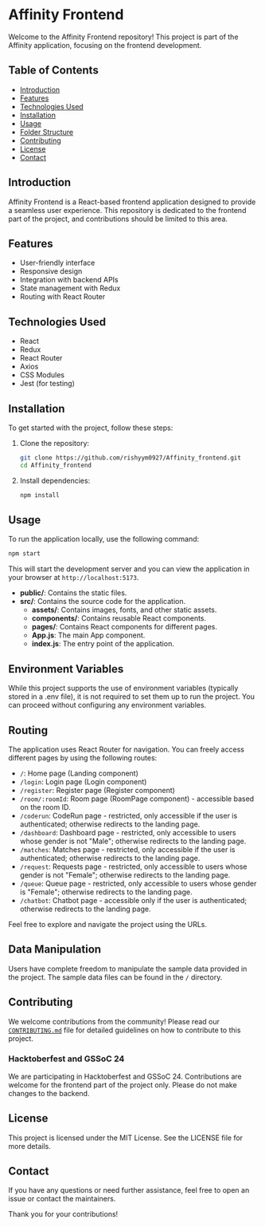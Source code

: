 


# Affinity Frontend

Welcome to the Affinity Frontend repository! This project is part of the Affinity application, focusing on the frontend development.

## Table of Contents

- [Introduction](#introduction)
- [Features](#features)
- [Technologies Used](#technologies-used)
- [Installation](#installation)
- [Usage](#usage)
- [Folder Structure](#folder-structure)
- [Contributing](#contributing)
- [License](#license)
- [Contact](#contact)

## Introduction

Affinity Frontend is a React-based frontend application designed to provide a seamless user experience. This repository is dedicated to the frontend part of the project, and contributions should be limited to this area.

## Features

- User-friendly interface
- Responsive design
- Integration with backend APIs
- State management with Redux
- Routing with React Router

## Technologies Used

- React
- Redux
- React Router
- Axios
- CSS Modules
- Jest (for testing)

## Installation

To get started with the project, follow these steps:

1. Clone the repository:

    ```bash
    git clone https://github.com/rishyym0927/Affinity_frontend.git
    cd Affinity_frontend
    ```

2. Install dependencies:

    ```bash
    npm install
    ```

## Usage

To run the application locally, use the following command:

```bash
npm start
```

This will start the development server and you can view the application in your browser at `http://localhost:5173`.



- **public/**: Contains the static files.
- **src/**: Contains the source code for the application.
  - **assets/**: Contains images, fonts, and other static assets.
  - **components/**: Contains reusable React components.
  - **pages/**: Contains React components for different pages.
  - **App.js**: The main App component.
  - **index.js**: The entry point of the application.

## Environment Variables

While this project supports the use of environment variables (typically stored in a .env file), it is not required to set them up to run the project. You can proceed without configuring any environment variables. 

## Routing

The application uses React Router for navigation. You can freely access different pages by using the following routes:

- `/`: Home page (Landing component)
- `/login`: Login page (Login component)
- `/register`: Register page (Register component)
- `/room/:roomId`: Room page (RoomPage component) - accessible based on the room ID.
- `/coderun`: CodeRun page - restricted, only accessible if the user is authenticated; otherwise redirects to the landing page.
- `/dashboard`: Dashboard page - restricted, only accessible to users whose gender is not "Male"; otherwise redirects to the landing page.
- `/matches`: Matches page - restricted, only accessible if the user is authenticated; otherwise redirects to the landing page.
- `/request`: Requests page - restricted, only accessible to users whose gender is not "Female"; otherwise redirects to the landing page.
- `/queue`: Queue page - restricted, only accessible to users whose gender is "Female"; otherwise redirects to the landing page.
- `/chatbot`: Chatbot page - accessible only if the user is authenticated; otherwise redirects to the landing page.


Feel free to explore and navigate the project using the URLs.

## Data Manipulation

Users have complete freedom to manipulate the sample data provided in the project. The sample data files can be found in the `/` directory.

## Contributing

We welcome contributions from the community! Please read our [`CONTRIBUTING.md`](command:_github.copilot.openRelativePath?%5B%7B%22scheme%22%3A%22file%22%2C%22authority%22%3A%22%22%2C%22path%22%3A%22%2Fc%3A%2FUsers%2FLenovo%2FOneDrive%2FDesktop%2FPRACTISE%2Fdfsdfs%2FAffinity_frontend%2FCONTRIBUTING.md%22%2C%22query%22%3A%22%22%2C%22fragment%22%3A%22%22%7D%2C%22e29a7936-4f33-4970-9e7f-3e2939a28627%22%5D "c:\Users\Lenovo\OneDrive\Desktop\PRACTISE\dfsdfs\Affinity_frontend\CONTRIBUTING.md") file for detailed guidelines on how to contribute to this project.

### Hacktoberfest and GSSoC 24

We are participating in Hacktoberfest and GSSoC 24. Contributions are welcome for the frontend part of the project only. Please do not make changes to the backend.

## License

This project is licensed under the MIT License. See the LICENSE file for more details.

## Contact

If you have any questions or need further assistance, feel free to open an issue or contact the maintainers.

Thank you for your contributions!
```

